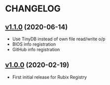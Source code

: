 # CHANGELOG

## [v1.1.0](https://github.com/NubeIO/rubix-registry/tree/v1.1.0) (2020-06-14)
- Use TinyDB instead of own file read/write o/p
- BIOS info registration
- GitHub info registration

## [v1.0.0](https://github.com/NubeIO/rubix-registry/tree/v1.0.0) (2020-02-19)
- First initial release for Rubix Registry
